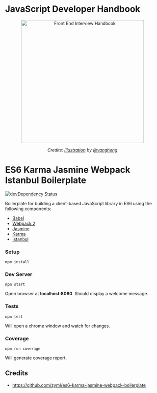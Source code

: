 
<h1>JavaScript Developer Handbook</h1>

<div align="center">
  <a href="https://dribbble.com/shots/4263961-Front-End-Interview-Scroll">
    <img src="https://cdn.rawgit.com/yangshun/front-end-interview-handbook/23d89c8/assets/scroll.svg" alt="Front End Interview Handbook" width="400"/>
    </a>
  <br>
  <p>
    <em>Credits: <a href="https://dribbble.com/shots/4263961-Front-End-Interview-Scroll">Illustration</a> by <a href="https://dribbble.com/yangheng">@yangheng</a>
    </em>
  </p>
</div>

# ES6 Karma Jasmine Webpack Istanbul Boilerplate

[![devDependency Status](https://david-dm.org/dcroitoru/es6-karma-jasmine-webpack-istanbul-boilerplate/dev-status.svg)](https://david-dm.org/dcroitoru/es6-karma-jasmine-webpack-istanbul-boilerplate?type=dev)

Boilerplate for building a client-based JavaScript library in ES6 using the following components:

- [Babel](https://babeljs.io/)
- [Webpack 2](https://webpack.github.io/)
- [Jasmine](http://jasmine.github.io/)
- [Karma](http://karma-runner.github.io/)
- [Istanbul](https://github.com/deepsweet/istanbul-instrumenter-loader)

### Setup

```
npm install
```

### Dev Server

```
npm start
```

Open browser at **localhost:8080**. Should display a welcome message.

### Tests

```
npm test
```

Will open a chrome window and watch for changes.

### Coverage

```
npm run coverage
```

Will generate coverage report.

## Credits

- https://github.com/zyml/es6-karma-jasmine-webpack-boilerplate
